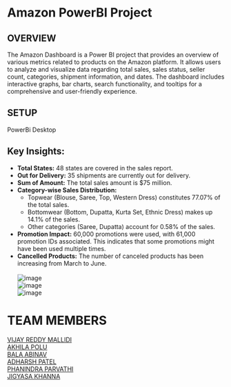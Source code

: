 # Amazon PowerBI Project
## OVERVIEW
The Amazon Dashboard is a Power BI project that provides an overview of various metrics related to products on the Amazon platform. It allows users to analyze and visualize data regarding total sales, sales status, seller count, categories, shipment information, and dates. The dashboard includes interactive graphs, bar charts, search functionality, and tooltips for a comprehensive and user-friendly experience.

## SETUP
PowerBi Desktop

## Key Insights:

* **Total States:** 48 states are covered in the sales report. <br />
* **Out for Delivery:** 35 shipments are currently out for delivery. <br />
* **Sum of Amount:** The total sales amount is $75 million.<br />
* **Category-wise Sales Distribution:** <br />
    * Topwear (Blouse, Saree, Top, Western Dress) constitutes 77.07% of the total sales.<br />
    * Bottomwear (Bottom, Dupatta, Kurta Set, Ethnic Dress) makes up 14.1% of the sales. <br />
    * Other categories (Saree, Dupatta) account for 0.58% of the sales.<br />
* **Promotion Impact:** 60,000 promotions were used, with 61,000 promotion IDs associated. This indicates that some promotions might have been used multiple times.<br />
* **Cancelled Products:** The number of canceled products has been increasing from March to June. <br /><br />
![image](https://github.com/user-attachments/assets/1a9e0293-4d6f-4fa8-92a3-089e6c5422e7) <br />
![image](https://github.com/user-attachments/assets/39ba3fae-1d40-442f-a8ae-03c3477efbce) <br />
![image](https://github.com/user-attachments/assets/221b0897-7eb1-48d0-bfd8-6f40575eb96a)
# TEAM MEMBERS
[VIJAY REDDY MALLIDI](https://www.linkedin.com/in/vijay-reddy-mallidi/) <br />
[AKHILA POLU](https://www.linkedin.com/in/akhila-reddy-polu-7b5b33249/) <br />
[BALA ABINAV](https://www.linkedin.com/in/bala-abinav-343377266/) <br />
[ADHARSH PATEL](https://www.linkedin.com/in/aadarsh-patel-a7b385238/) <br />
[PHANINDRA PARVATHI](https://www.linkedin.com/in/phanindra-parvathi/) <br />
[JIGYASA KHANNA](https://www.linkedin.com/in/jigyasa-khanna-69044320a/) <br />
